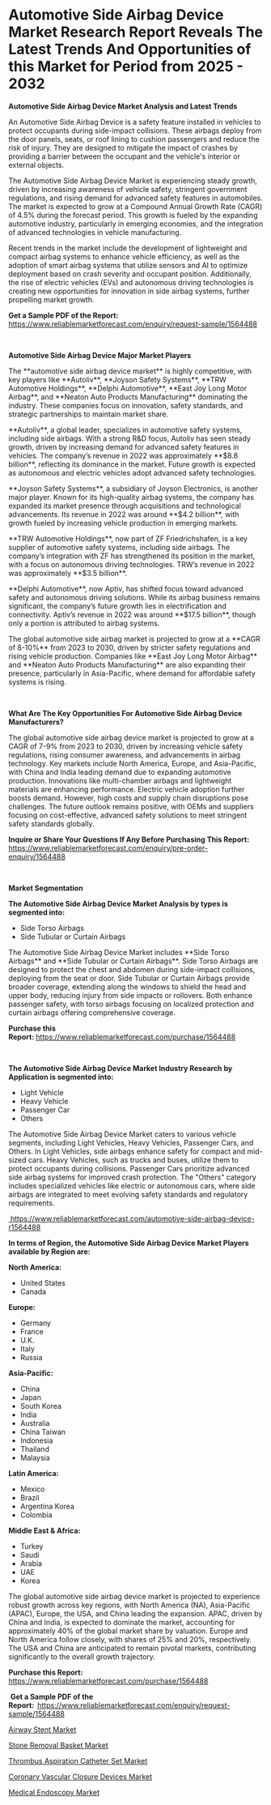 <p><h1>Automotive Side Airbag Device Market Research Report Reveals The Latest Trends And Opportunities of this Market for Period from 2025 - 2032</h1></p><p><strong>Automotive Side Airbag Device Market Analysis and Latest Trends</strong></p>
<p><p>An Automotive Side Airbag Device is a safety feature installed in vehicles to protect occupants during side-impact collisions. These airbags deploy from the door panels, seats, or roof lining to cushion passengers and reduce the risk of injury. They are designed to mitigate the impact of crashes by providing a barrier between the occupant and the vehicle's interior or external objects.</p><p>The Automotive Side Airbag Device Market is experiencing steady growth, driven by increasing awareness of vehicle safety, stringent government regulations, and rising demand for advanced safety features in automobiles. The market is expected to grow at a Compound Annual Growth Rate (CAGR) of 4.5% during the forecast period. This growth is fueled by the expanding automotive industry, particularly in emerging economies, and the integration of advanced technologies in vehicle manufacturing.</p><p>Recent trends in the market include the development of lightweight and compact airbag systems to enhance vehicle efficiency, as well as the adoption of smart airbag systems that utilize sensors and AI to optimize deployment based on crash severity and occupant position. Additionally, the rise of electric vehicles (EVs) and autonomous driving technologies is creating new opportunities for innovation in side airbag systems, further propelling market growth.</p></p>
<p><strong>Get a Sample PDF of the Report:&nbsp;</strong> <a href="https://www.reliablemarketforecast.com/enquiry/request-sample/1564488?utm_campaign=1899&utm_medium=2&utm_source=Github&utm_content=ia&utm_term=23012025&utm_id=automotive-side-airbag-device">https://www.reliablemarketforecast.com/enquiry/request-sample/1564488</a></p>
<p>&nbsp;</p>
<p><strong>Automotive Side Airbag Device Major Market Players</strong></p>
<p><p>The **automotive side airbag device market** is highly competitive, with key players like **Autoliv**, **Joyson Safety Systems**, **TRW Automotive Holdings**, **Delphi Automotive**, **East Joy Long Motor Airbag**, and **Neaton Auto Products Manufacturing** dominating the industry. These companies focus on innovation, safety standards, and strategic partnerships to maintain market share.</p><p>**Autoliv**, a global leader, specializes in automotive safety systems, including side airbags. With a strong R&D focus, Autoliv has seen steady growth, driven by increasing demand for advanced safety features in vehicles. The company’s revenue in 2022 was approximately **$8.8 billion**, reflecting its dominance in the market. Future growth is expected as autonomous and electric vehicles adopt advanced safety technologies.</p><p>**Joyson Safety Systems**, a subsidiary of Joyson Electronics, is another major player. Known for its high-quality airbag systems, the company has expanded its market presence through acquisitions and technological advancements. Its revenue in 2022 was around **$4.2 billion**, with growth fueled by increasing vehicle production in emerging markets.</p><p>**TRW Automotive Holdings**, now part of ZF Friedrichshafen, is a key supplier of automotive safety systems, including side airbags. The company’s integration with ZF has strengthened its position in the market, with a focus on autonomous driving technologies. TRW’s revenue in 2022 was approximately **$3.5 billion**.</p><p>**Delphi Automotive**, now Aptiv, has shifted focus toward advanced safety and autonomous driving solutions. While its airbag business remains significant, the company’s future growth lies in electrification and connectivity. Aptiv’s revenue in 2022 was around **$17.5 billion**, though only a portion is attributed to airbag systems.</p><p>The global automotive side airbag market is projected to grow at a **CAGR of 8-10%** from 2023 to 2030, driven by stricter safety regulations and rising vehicle production. Companies like **East Joy Long Motor Airbag** and **Neaton Auto Products Manufacturing** are also expanding their presence, particularly in Asia-Pacific, where demand for affordable safety systems is rising.</p></p>
<p>&nbsp;</p>
<p><strong>What Are The Key Opportunities For Automotive Side Airbag Device Manufacturers?</strong></p>
<p><p>The global automotive side airbag device market is projected to grow at a CAGR of 7-9% from 2023 to 2030, driven by increasing vehicle safety regulations, rising consumer awareness, and advancements in airbag technology. Key markets include North America, Europe, and Asia-Pacific, with China and India leading demand due to expanding automotive production. Innovations like multi-chamber airbags and lightweight materials are enhancing performance. Electric vehicle adoption further boosts demand. However, high costs and supply chain disruptions pose challenges. The future outlook remains positive, with OEMs and suppliers focusing on cost-effective, advanced safety solutions to meet stringent safety standards globally.</p></p>
<p><strong>Inquire or Share Your Questions If Any Before Purchasing This Report:</strong> <a href="https://www.reliablemarketforecast.com/enquiry/pre-order-enquiry/1564488?utm_campaign=1899&utm_medium=2&utm_source=Github&utm_content=ia&utm_term=23012025&utm_id=automotive-side-airbag-device">https://www.reliablemarketforecast.com/enquiry/pre-order-enquiry/1564488</a></p>
<p>&nbsp;</p>
<p><strong>Market Segmentation</strong></p>
<p><strong>The Automotive Side Airbag Device Market Analysis by types is segmented into:</strong></p>
<p><ul><li>Side Torso Airbags</li><li>Side Tubular or Curtain Airbags</li></ul></p>
<p><p>The Automotive Side Airbag Device Market includes **Side Torso Airbags** and **Side Tubular or Curtain Airbags**. Side Torso Airbags are designed to protect the chest and abdomen during side-impact collisions, deploying from the seat or door. Side Tubular or Curtain Airbags provide broader coverage, extending along the windows to shield the head and upper body, reducing injury from side impacts or rollovers. Both enhance passenger safety, with torso airbags focusing on localized protection and curtain airbags offering comprehensive coverage.</p></p>
<p><strong>Purchase this Report:&nbsp;</strong><a href="https://www.reliablemarketforecast.com/purchase/1564488?utm_campaign=1899&utm_medium=2&utm_source=Github&utm_content=ia&utm_term=23012025&utm_id=automotive-side-airbag-device">https://www.reliablemarketforecast.com/purchase/1564488</a></p>
<p>&nbsp;</p>
<p><strong>The Automotive Side Airbag Device Market Industry Research by Application is segmented into:</strong></p>
<p><ul><li>Light Vehicle</li><li>Heavy Vehicle</li><li>Passenger Car</li><li>Others</li></ul></p>
<p><p>The Automotive Side Airbag Device Market caters to various vehicle segments, including Light Vehicles, Heavy Vehicles, Passenger Cars, and Others. In Light Vehicles, side airbags enhance safety for compact and mid-sized cars. Heavy Vehicles, such as trucks and buses, utilize them to protect occupants during collisions. Passenger Cars prioritize advanced side airbag systems for improved crash protection. The "Others" category includes specialized vehicles like electric or autonomous cars, where side airbags are integrated to meet evolving safety standards and regulatory requirements.</p></p>
<p><a href="https://www.reliablemarketforecast.com/automotive-side-airbag-device-r1564488?utm_campaign=1899&utm_medium=2&utm_source=Github&utm_content=ia&utm_term=23012025&utm_id=automotive-side-airbag-device">&nbsp;https://www.reliablemarketforecast.com/automotive-side-airbag-device-r1564488</a></p>
<p><strong>In terms of Region, the Automotive Side Airbag Device Market Players available by Region are:</strong></p>
<p>
    <p> <strong> North America: </strong>
        <ul>
            <li>United States</li>
            <li>Canada</li>
        </ul>
        </p> 
    <p> <strong> Europe: </strong>
        <ul>
            <li>Germany</li>
            <li>France</li>
            <li>U.K.</li>
            <li>Italy</li>
            <li>Russia</li>
        </ul>
        </p> 
    <p> <strong> Asia-Pacific: </strong>
        <ul>
            <li>China</li>
            <li>Japan</li>
            <li>South Korea</li>
            <li>India</li>
            <li>Australia</li>
            <li>China Taiwan</li>
            <li>Indonesia</li>
            <li>Thailand</li>
            <li>Malaysia</li>
        </ul>
        </p> 
    <p> <strong> Latin America: </strong>
        <ul>
            <li>Mexico</li>
            <li>Brazil</li>
            <li>Argentina Korea</li>
            <li>Colombia</li>
        </ul>
        </p> 
    <p> <strong> Middle East & Africa: </strong>
        <ul>
            <li>Turkey</li>
            <li>Saudi</li>
            <li>Arabia</li>
            <li>UAE</li>
            <li>Korea</li>
        </ul>
    </p>
    </p>
<p><p>The global automotive side airbag device market is projected to experience robust growth across key regions, with North America (NA), Asia-Pacific (APAC), Europe, the USA, and China leading the expansion. APAC, driven by China and India, is expected to dominate the market, accounting for approximately 40% of the global market share by valuation. Europe and North America follow closely, with shares of 25% and 20%, respectively. The USA and China are anticipated to remain pivotal markets, contributing significantly to the overall growth trajectory.</p></p>
<p><strong>Purchase this Report: </strong><a href="https://www.reliablemarketforecast.com/purchase/1564488?utm_campaign=1899&utm_medium=2&utm_source=Github&utm_content=ia&utm_term=23012025&utm_id=automotive-side-airbag-device">https://www.reliablemarketforecast.com/purchase/1564488</a></p>
<p>&nbsp;<strong>Get a Sample PDF of the Report:&nbsp;&nbsp;</strong><a href="https://www.reliablemarketforecast.com/enquiry/request-sample/1564488?utm_campaign=1899&utm_medium=2&utm_source=Github&utm_content=ia&utm_term=23012025&utm_id=automotive-side-airbag-device">https://www.reliablemarketforecast.com/enquiry/request-sample/1564488</a></p>
<p><strong></strong></p>
<p><p><a href="https://www.linkedin.com/pulse/airway-stent-market-report-mines-projected-cagr-72-providing-xsvdf?utm_campaign=1899&utm_medium=2&utm_source=Github&utm_content=ia&utm_term=23012025&utm_id=automotive-side-airbag-device">Airway Stent Market</a></p><p><a href="https://www.linkedin.com/pulse/stone-removal-basket-market-outlook-share-analysis-growth-dhedf?utm_campaign=1899&utm_medium=2&utm_source=Github&utm_content=ia&utm_term=23012025&utm_id=automotive-side-airbag-device">Stone Removal Basket Market</a></p><p><a href="https://www.linkedin.com/pulse/consistent-increase-thrombus-aspiration-catheter-set-market-bem4f?utm_campaign=1899&utm_medium=2&utm_source=Github&utm_content=ia&utm_term=23012025&utm_id=automotive-side-airbag-device">Thrombus Aspiration Catheter Set Market</a></p><p><a href="https://www.linkedin.com/pulse/coronary-vascular-closure-devices-market-size-growth-industry-o1uwe?utm_campaign=1899&utm_medium=2&utm_source=Github&utm_content=ia&utm_term=23012025&utm_id=automotive-side-airbag-device">Coronary Vascular Closure Devices Market</a></p><p><a href="https://www.linkedin.com/pulse/future-medical-endoscopy-market-trend-analysis-forecasted-49shc?utm_campaign=1899&utm_medium=2&utm_source=Github&utm_content=ia&utm_term=23012025&utm_id=automotive-side-airbag-device">Medical Endoscopy Market</a></p></p>